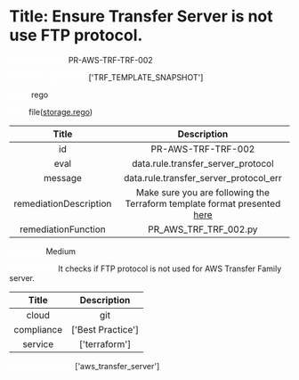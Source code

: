 



# Title: Ensure Transfer Server is not use FTP protocol.


***<font color="white">Master Test Id:</font>*** PR-AWS-TRF-TRF-002

***<font color="white">Master Snapshot Id:</font>*** ['TRF_TEMPLATE_SNAPSHOT']

***<font color="white">type:</font>*** rego

***<font color="white">rule:</font>*** file([storage.rego])  
  
  
  
  

|Title|Description|
| :---: | :---: |
|id|PR-AWS-TRF-TRF-002|
|eval|data.rule.transfer_server_protocol|
|message|data.rule.transfer_server_protocol_err|
|remediationDescription|Make sure you are following the Terraform template format presented <a href='https://registry.terraform.io/providers/hashicorp/aws/latest/docs/resources/transfer_server' target='_blank'>here</a>|
|remediationFunction|PR_AWS_TRF_TRF_002.py|


***<font color="white">Severity:</font>*** Medium

***<font color="white">Description:</font>*** It checks if FTP protocol is not used for AWS Transfer Family server.  
  
  

|Title|Description|
| :---: | :---: |
|cloud|git|
|compliance|['Best Practice']|
|service|['terraform']|


***<font color="white">Resource Types:</font>*** ['aws_transfer_server']


[storage.rego]: https://github.com/prancer-io/prancer-compliance-test/tree/master/aws/terraform/storage.rego

